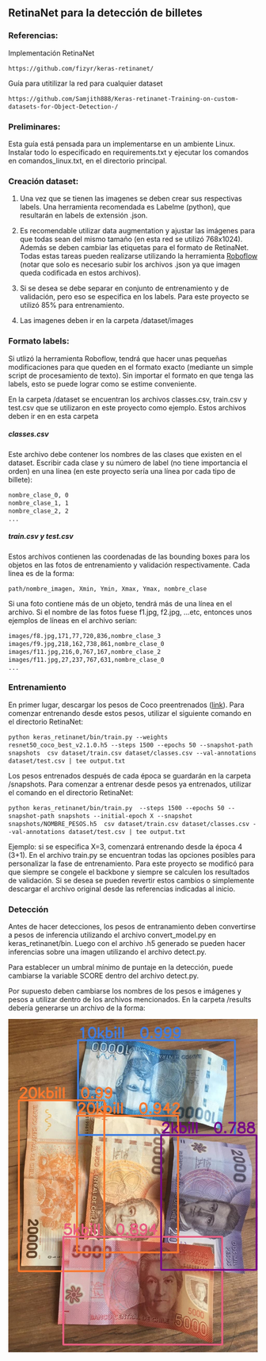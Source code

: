 ## RetinaNet para la detección de billetes

###  Referencias:

Implementación RetinaNet
```
https://github.com/fizyr/keras-retinanet/
```
Guía para utitilizar la red para cualquier dataset
```
https://github.com/Samjith888/Keras-retinanet-Training-on-custom-datasets-for-Object-Detection-/
```

### Preliminares:

Esta guía está pensada para un implementarse en un ambiente Linux. Instalar todo lo especificado en requirements.txt y ejecutar los comandos en comandos_linux.txt, en el directorio principal.
### Creación dataset:

1) Una vez que se tienen las imagenes se deben crear sus respectivas labels. Una herramienta recomendada es Labelme (python), que resultarán en labels de extensión .json.

2) Es recomendable utilizar data augmentation y ajustar las imágenes para que todas sean del mismo tamaño (en esta red se utilizó 768x1024). Además se deben cambiar las etiquetas para el formato de RetinaNet. Todas estas tareas pueden realizarse utilizando la herramienta [Roboflow](https://roboflow.com/) (notar que solo es necesario subir los archivos .json ya que imagen queda codificada en estos archivos).

3) Si se desea se debe separar en conjunto de entrenamiento y de validación, pero eso se especifica en los labels. Para este proyecto se utilizó 85% para entrenamiento.

4) Las imagenes deben ir en la carpeta /dataset/images


### Formato labels:

Si utlizó la herramienta Roboflow, tendrá que hacer unas pequeñas modificaciones para que queden en el formato exacto (mediante un simple script de procesamiento de texto). Sin importar el formato en que tenga las labels, esto se puede lograr como se estime conveniente.

En la carpeta /dataset se encuentran los archivos classes.csv, train.csv y test.csv que se utilizaron en este proyecto como ejemplo. Estos archivos deben ir en en esta carpeta

##### classes.csv

Este archivo debe contener los nombres de las clases que existen en el dataset. Escribir cada clase y su número de label (no tiene importancia el orden) en una línea (en este proyecto sería una línea por cada tipo de billete):
```
nombre_clase_0, 0
nombre_clase_1, 1
nombre_clase_2, 2
...
```
##### train.csv y test.csv

Estos archivos contienen las coordenadas de las bounding boxes para los objetos en las fotos de entrenamiento y validación respectivamente. Cada linea es de la forma:
```
path/nombre_imagen, Xmin, Ymin, Xmax, Ymax, nombre_clase
```
 Si una foto contiene más de un objeto, tendrá más de una línea en el archivo. Si el nombre de las fotos fuese f1.jpg, f2.jpg, ...etc, entonces unos ejemplos de líneas en el archivo serían:

```
images/f8.jpg,171,77,720,836,nombre_clase_3
images/f9.jpg,218,162,738,861,nombre_clase_0
images/f11.jpg,216,0,767,167,nombre_clase_2
images/f11.jpg,27,237,767,631,nombre_clase_0
...
```
### Entrenamiento

En primer lugar, descargar los pesos de Coco preentrenados ([link](https://github.com/fizyr/keras-retinanet/releases/download/0.5.1/resnet50_coco_best_v2.1.0.h5)). Para comenzar entrenando desde estos pesos, utilizar el siguiente comando en el directorio RetinaNet:
```
python keras_retinanet/bin/train.py --weights resnet50_coco_best_v2.1.0.h5 --steps 1500 --epochs 50 --snapshot-path snapshots  csv dataset/train.csv dataset/classes.csv --val-annotations dataset/test.csv | tee output.txt
```

Los pesos entrenados después de cada época se guardarán en la carpeta /snapshots. Para comenzar a entrenar desde pesos ya entrenados, utilizar el comando en el directorio RetinaNet:

```
python keras_retinanet/bin/train.py  --steps 1500 --epochs 50 --snapshot-path snapshots --initial-epoch X --snapshot snapshots/NOMBRE_PESOS.h5  csv dataset/train.csv dataset/classes.csv --val-annotations dataset/test.csv | tee output.txt
```

Ejemplo: si se especifica X=3, comenzará entrenando desde la época 4 (3+1). En el archivo train.py se encuentran todas las opciones posibles para personalizar la fase de entrenamiento. Para este proyecto se modificó para que siempre se congele el backbone y siempre se calculen los resultados de validación. Si se desea se pueden revertir estos cambios o simplemente descargar el archivo original desde las referencias indicadas al inicio.

### Detección

Antes de hacer detecciones, los pesos de entranamiento deben convertirse a pesos de inferencia utilizando el archivo convert_model.py en keras_retinanet/bin. Luego con el archivo .h5 generado se pueden hacer inferencias sobre una imagen utilizando el archivo detect.py.

Para establecer un umbral mínimo de puntaje en la detección, puede cambiarse la variable SCORE dentro del archivo detect.py.

Por supuesto deben cambiarse los nombres de los pesos e imágenes y pesos a utilizar dentro de los archivos mencionados. En la carpeta /results debería generarse un archivo de la forma:

![ejemplo](images_readme/ejemplo.jpeg)
